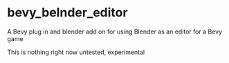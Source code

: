 # bevy_belnder_editor
A Bevy plug in and blender add on for using Blender as an editor for a Bevy game

This is nothing right now untested, experimental
